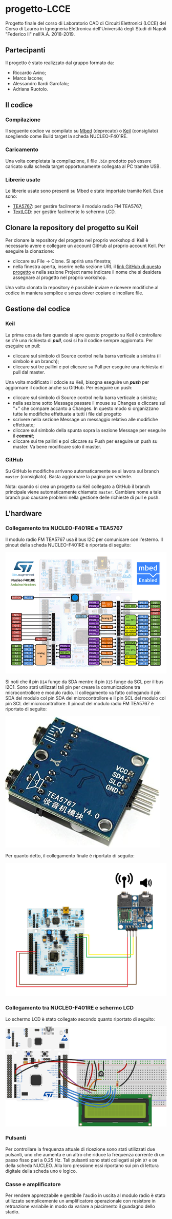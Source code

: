 # progetto-LCCE
Progetto finale del corso di Laboratorio CAD di Circuiti Elettronici (LCCE) del Corso di Laurea in Ignegneria Elettronica dell'Università degli Studi di Napoli "Federico II" nell'A.A. 2018-2019.

## Partecipanti
Il progetto è stato realizzato dal gruppo formato da:
- Riccardo Avino;
- Marco Iacone;
- Alessandro Ilardi Garofalo;
- Adriana Ruotolo.

## Il codice
### Compilazione
Il seguente codice va compilato su [Mbed](https://os.mbed.com/) (deprecato) o [Keil](https://studio.keil.arm.com/auth/login) (consigliato) scegliendo come Build target la scheda NUCLEO-F401RE.

### Caricamento
Una volta completata la compilazione, il file `.bin` prodotto può essere caricato sulla scheda target opportunamente collegata al PC tramite USB.

### Librerie usate
Le librerie usate sono presenti su Mbed e state importate tramite Keil. Esse sono:
- [TEA5767](https://os.mbed.com/users/edodm85/code/TEA5767/): per gestire facilmente il modulo radio FM TEA5767;
- [TextLCD](https://os.mbed.com/users/simon/code/TextLCD/): per gestire facilmente lo schermo LCD.

## Clonare la repository del progetto su Keil
Per clonare la repository del progetto nel proprio workshop di Keil è necessario avere e collegare un account GitHub al proprio account Keil. Per eseguire la clonazione:
- cliccare su File -> Clone. Si aprirà una finestra;
- nella finestra aperta, inserire nella sezione URL il [link GitHub di questo progetto](https://github.com/mefistofelico96/progetto-LCCE) e nella sezione Project name indicare il nome che si desidera assegnare al progetto nel proprio workshop.

Una volta clonata la repository è possibile inviare e ricevere modifiche al codice in maniera semplice e senza dover copiare e incollare file.

## Gestione del codice
### Keil
La prima cosa da fare quando si apre questo progetto su Keil è controllare se c'è una richiesta di **_pull_**, così si ha il codice sempre aggiornato. Per eseguire un pull:
- cliccare sul simbolo di Source control nella barra verticale a sinistra (il simbolo è un branch);
- cliccare sui tre pallini e poi cliccare su Pull per eseguire una richiesta di pull dal master.

Una volta modificato il cdocie su Keil, bisogna eseguire un **_push_** per aggiornare il codice anche su GitHub. Per eseguire un push:
- cliccare sul simbolo di Source control nella barra verticale a sinistra;
- nella sezione sotto Message passare il mouse su Changes e cliccare sul "+" che compare accanto a Changes. In questo modo si organizzano tutte le modifiche effettuate a tutti i file del progetto
- scrivere nella sezione Message un messaggio relativo alle modifiche effettuate;
- cliccare sul simbolo della spunta sopra la sezione Message per eseguire il **_commit_**;
- cliccare sui tre pallini e poi cliccare su Push per eseguire un push su master. Va bene modificare solo il master.

### GitHub
Su GitHub le modifiche arrivano automaticamente se si lavora sul branch `master` (consigliato). Basta aggiornare la pagina per vederle.

Nota: quando si crea un progetto su Keil collegato a GitHub il branch principale viene automaticamente chiamato `master`. Cambiare nome a tale branch può causare problemi nella gestione delle richieste di pull e push.

## L'hardware
### Collegamento tra NUCLEO-F401RE e TEA5767
Il modulo radio FM TEA5767 usa il bus I2C per comunicare con l'esterno. Il pinout della scheda NUCLEO-F401RE è riportata di seguito:

![NUCLEO-F401RE pinout](https://github.com/mefistofelico96/progetto-LCCE/blob/master/readme_assets/NUCLEO-F401RE_pinout.png)

Si noti che il pin `D14` funge da SDA mentre il pin `D15` funge da SCL per il bus I2C1. Sono stati utilizzati tali pin per creare la comunicazione tra microcontrollore e modulo radio. Il collegamento va fatto collegando il pin SDA del modulo col pin SDA del microcontrollore e il pin SCL del modulo col pin SCL del microcontrollore. Il pinout del modulo radio FM TEA5767 è riportato di seguito:

![TEA5767 pinout](https://github.com/mefistofelico96/progetto-LCCE/blob/master/readme_assets/TEA5767_pinout.jpg)

Per quanto detto, il collegamento finale è riportato di seguito:

![Collegamento NUCLEO-TEA5767](https://github.com/mefistofelico96/progetto-LCCE/blob/master/readme_assets/collegamento_NUCLEO-TEA5767.png)

### Collegamento tra NUCLEO-F401RE e schermo LCD
Lo schermo LCD è stato collegato secondo quanto riportato di seguito:

![Collegamento NUCLEO-LCD](https://github.com/mefistofelico96/progetto-LCCE/blob/master/readme_assets/collegamento_NUCLEO-LCD.png)

### Pulsanti
Per controllare la frequenza attuale di ricezione sono stati utilizzati due pulsanti, uno che aumenta e un altro che riduce la frequenza corrente di un passo fisso pari a $0.25$ Hz. Tali pulsanti sono stati collegati ai pin `D7` e `D8` della scheda NUCLEO. Alla loro pressione essi riportano sui pin di lettura digitale della scheda uno `0` logico.

### Casse e amplificatore
Per rendere apprezzabile e gestibile l'audio in uscita al modulo radio è stato utilizzato semplicemente un amplificatore operazionale con resistore in retroazione variabile in modo da variare a piacimento il guadagno dello stadio.
